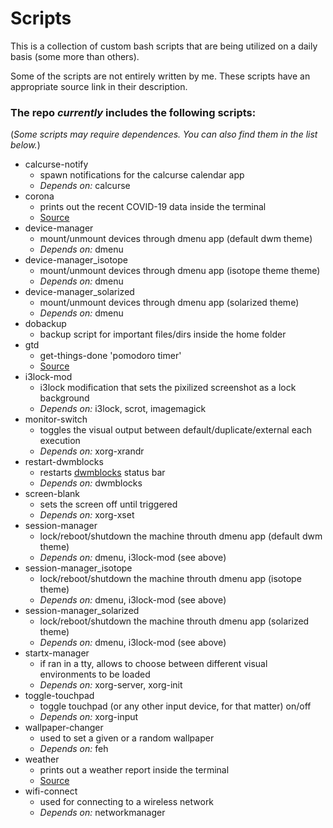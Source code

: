 # Scripts

This is a collection of custom bash scripts that are being utilized on a daily basis (some more than others).

Some of the scripts are not entirely written by me. These scripts have an appropriate source link in their description.

### The repo _currently_ includes the following scripts:
(_Some scripts may require dependences. You can also find them in the list below._)

* calcurse-notify
  * spawn notifications for the calcurse calendar app
  * _Depends on:_ calcurse
* corona
  * prints out the recent COVID-19 data inside the terminal
  * [Source](https://github.com/sagarkarira/coronavirus-tracker-cli)
* device-manager
  * mount/unmount devices through dmenu app (default dwm theme)
  * _Depends on:_ dmenu
* device-manager_isotope
  * mount/unmount devices through dmenu app (isotope theme theme)
  * _Depends on:_ dmenu
* device-manager_solarized
  * mount/unmount devices through dmenu app (solarized theme)
  * _Depends on:_ dmenu
* dobackup
  * backup script for important files/dirs inside the home folder
* gtd
  * get-things-done 'pomodoro timer'
  * [Source](https://github.com/sagarkarira/coronavirus-tracker-cli)
* i3lock-mod
  * i3lock modification that sets the pixilized screenshot as a lock background
  * _Depends on:_ i3lock, scrot, imagemagick
* monitor-switch
  * toggles the visual output between default/duplicate/external each execution
  * _Depends on:_ xorg-xrandr
* restart-dwmblocks
  * restarts [dwmblocks](https://github.com/torrinfail/dwmblocks) status bar
  * _Depends on:_ dwmblocks
* screen-blank
  * sets the screen off until triggered
  * _Depends on:_ xorg-xset
* session-manager
  * lock/reboot/shutdown the machine throuth dmenu app (default dwm theme)
  * _Depends on:_ dmenu, i3lock-mod (see above)
* session-manager_isotope
  * lock/reboot/shutdown the machine throuth dmenu app (isotope theme)
  * _Depends on:_ dmenu, i3lock-mod (see above)
* session-manager_solarized
  * lock/reboot/shutdown the machine throuth dmenu app (solarized theme)
  * _Depends on:_ dmenu, i3lock-mod (see above)
* startx-manager
  * if ran in a tty, allows to choose between different visual environments to be loaded
  * _Depends on:_ xorg-server, xorg-init
* toggle-touchpad
  * toggle touchpad (or any other input device, for that matter) on/off
  * _Depends on:_ xorg-input
* wallpaper-changer
  * used to set a given or a random wallpaper
  * _Depends on:_ feh
* weather
  * prints out a  weather report inside the terminal
  * [Source](https://github.com/chubin/wttr.in)
* wifi-connect
  * used for connecting to a wireless network
  * _Depends on:_ networkmanager
